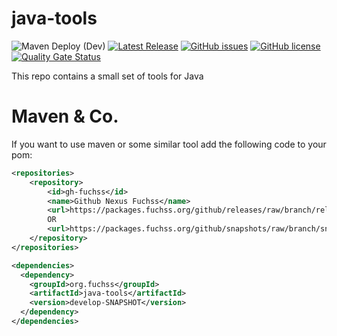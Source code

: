 # java-tools
![Maven Deploy (Dev)](https://github.com/dfuchss/java-tools/workflows/Maven%20Deploy%20(Dev)/badge.svg)
[![Latest Release](https://img.shields.io/github/release/dfuchss/java-tools.svg)](https://github.com/dfuchss/java-tools/releases/latest)
[![GitHub issues](https://img.shields.io/github/issues/dfuchss/java-tools.svg?style=square)](https://github.com/dfuchss/java-tools/issues)
[![GitHub license](https://img.shields.io/badge/license-MIT-blue.svg?style=square)](https://github.com/dfuchss/java-tools/blob/master/LICENSE.md)
[![Quality Gate Status](https://sonarcloud.io/api/project_badges/measure?project=dfuchss_java-tools&metric=alert_status)](https://sonarcloud.io/dashboard?id=dfuchss_java-tools)

This repo contains a small set of tools for Java

# Maven & Co.
If you want to use maven or some similar tool add the following code to your pom:
```xml
<repositories>
	<repository>
		<id>gh-fuchss</id>
		<name>Github Nexus Fuchss</name>
		<url>https://packages.fuchss.org/github/releases/raw/branch/releases/</url>
		OR
		<url>https://packages.fuchss.org/github/snapshots/raw/branch/snapshots/</url>
	</repository>
</repositories>

<dependencies>
  <dependency>
    <groupId>org.fuchss</groupId>
    <artifactId>java-tools</artifactId>
    <version>develop-SNAPSHOT</version>
  </dependency>
</dependencies>
```
